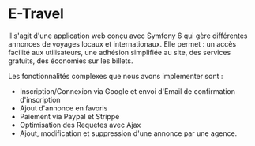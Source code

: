 # E-Travel
Il s'agit d'une application web conçu avec Symfony 6 qui gère différentes annonces de
voyages locaux et internationaux. Elle permet : un accès facilité aux
utilisateurs, une adhésion simplifiée au site, des services gratuits,
des économies sur les billets.

   Les fonctionnalités complexes que nous avons implementer sont : 

  -  Inscription/Connexion via Google et envoi d'Email de confirmation d'inscription
  -  Ajout d'annonce en favoris
  -  Paiement via Paypal et Strippe
  -  Optimisation des Requetes avec Ajax
  -  Ajout, modification et suppression d'une annonce par une agence. 




